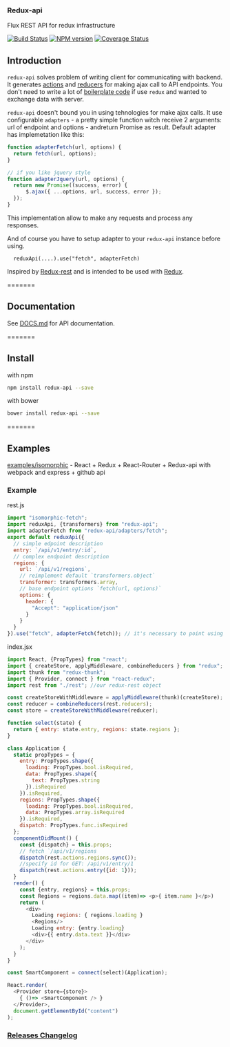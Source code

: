 ### Redux-api
Flux REST API for redux infrastructure

[![Build Status](https://travis-ci.org/lexich/redux-api.svg)](https://travis-ci.org/lexich/redux-api)
[![NPM version](https://badge.fury.io/js/redux-api.svg)](http://badge.fury.io/js/redux-api)
[![Coverage Status](https://coveralls.io/repos/lexich/redux-api/badge.png?branch=master)](https://coveralls.io/r/lexich/redux-api?branch=master)

## Introduction
`redux-api` solves problem of writing client for communicating with backend. It generates [actions](http://rackt.org/redux/docs/basics/Actions.html) and [reducers](http://rackt.org/redux/docs/basics/Reducers.html) for making ajax call to API endpoints. You don't need to write a lot of [boilerplate code](http://rackt.org/redux/docs/advanced/ExampleRedditAPI.html) if use `redux` and wanted to exchange data with server. 

`redux-api` doesn't bound you in using tehnologies for make ajax calls. It use configurable `adapters` - a pretty simple function witch receive 2 arguments: url of endpoint and options - andreturn Promise as result. Default adapter has implemetation like this:
```js
function adapterFetch(url, options) {
  return fetch(url, options);
}

// if you like jquery style
function adapterJquery(url, options) {
  return new Promise((success, error) {
      $.ajax({ ...options, url, success, error });
  });
}
```
This implementation allow to make any requests and process any responses.

And of course you have to setup adapter to your `redux-api` instance before using. 
```
  reduxApi(....).use("fetch", adapterFetch)
```

Inspired by [Redux-rest](https://github.com/Kvoti/redux-rest) and is intended to be used with [Redux](https://github.com/gaearon/redux).

=======
## Documentation
See [DOCS.md](DOCS.md) for API documentation.

=======
## Install
with npm
```sh
npm install redux-api --save
```
with bower
```sh
bower install redux-api --save
```

=======
## Examples
[examples/isomorphic](https://github.com/lexich/redux-api/tree/master/examples/isomorphic) - React + Redux + React-Router + Redux-api with webpack and express + github api

### Example
rest.js
```js
import "isomorphic-fetch";
import reduxApi, {transformers} from "redux-api";
import adapterFetch from "redux-api/adapters/fetch";
export default reduxApi({
  // simple edpoint description
  entry: `/api/v1/entry/:id`,
  // complex endpoint description
  regions: {
    url: `/api/v1/regions`,
    // reimplement default `transformers.object`
    transformer: transformers.array,
    // base endpoint options `fetch(url, options)`
    options: {
      header: {
        "Accept": "application/json"
      }
    }
  }
}).use("fetch", adapterFetch(fetch)); // it's necessary to point using rest backend
```

index.jsx
```js
import React, {PropTypes} from "react";
import { createStore, applyMiddleware, combineReducers } from "redux";
import thunk from "redux-thunk";
import { Provider, connect } from "react-redux";
import rest from "./rest"; //our redux-rest object

const createStoreWithMiddleware = applyMiddleware(thunk)(createStore);
const reducer = combineReducers(rest.reducers);
const store = createStoreWithMiddleware(reducer);

function select(state) {
  return { entry: state.entry, regions: state.regions };
}

class Application {
  static propTypes = {
    entry: PropTypes.shape({
      loading: PropTypes.bool.isRequired,
      data: PropTypes.shape({
        text: PropTypes.string
      }).isRequired
    }).isRequired,
    regions: PropTypes.shape({
      loading: PropTypes.bool.isRequired,
      data: PropTypes.array.isRequired
    }).isRequired,
    dispatch: PropTypes.func.isRequired
  };
  componentDidMount() {
    const {dispatch} = this.props;
    // fetch `/api/v1/regions
    dispatch(rest.actions.regions.sync());
    //specify id for GET: /api/v1/entry/1
    dispatch(rest.actions.entry({id: 1}));
  }
  render() {
    const {entry, regions} = this.props;
    const Regions = regions.data.map((item)=> <p>{ item.name }</p>)
    return (
      <div>
        Loading regions: { regions.loading }
        <Regions/>
        Loading entry: {entry.loading}
        <div>{{ entry.data.text }}</div>
      </div>
    );
  }
}

const SmartComponent = connect(select)(Application);

React.render(
  <Provider store={store}>
    { ()=> <SmartComponent /> }
  </Provider>,
  document.getElementById("content")
);
```

### [Releases Changelog](https://github.com/lexich/redux-api/releases)
